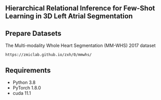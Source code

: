## Hierarchical Relational Inference for Few-Shot Learning in 3D Left Atrial Segmentation
## Prepare Datasets
The Multi-modality Whole Heart Segmentation (MM-WHS) 2017 dataset
```
https://zmiclab.github.io/zxh/0/mmwhs/
```



## Requirements
- Python 3.8
- PyTorch 1.8.0
- cuda 11.1
